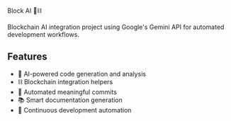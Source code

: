 Block AI 🤖⛓️

Blockchain AI integration project using Google's Gemini API for automated development workflows.

## Features

- 🤖 AI-powered code generation and analysis
- ⛓️ Blockchain integration helpers  
- 🔄 Automated meaningful commits
- 📚 Smart documentation generation
- 🚀 Continuous development automation
